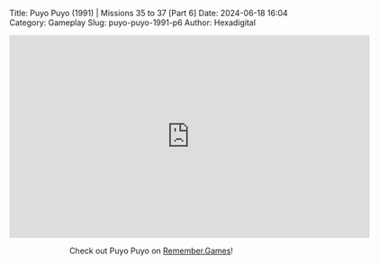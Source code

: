 Title: Puyo Puyo (1991) | Missions 35 to 37 [Part 6]
Date: 2024-06-18 16:04
Category: Gameplay
Slug: puyo-puyo-1991-p6
Author: Hexadigital

<center><iframe src="https://www.youtube.com/embed/ay5DxjLomew?feature=oembed" allow="accelerometer; autoplay; encrypted-media; gyroscope; picture-in-picture" width="640" height="360" frameborder="0"></iframe>

Check out Puyo Puyo on [Remember.Games](https://remember.games/game/8365/puyo-puyo/)!</center>